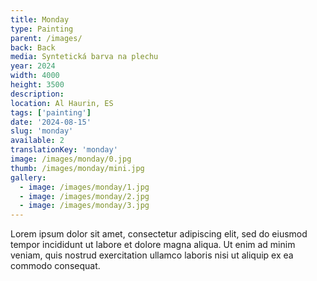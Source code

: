 ```yaml
---
title: Monday
type: Painting
parent: /images/
back: Back
media: Syntetická barva na plechu
year: 2024
width: 4000
height: 3500
description: 
location: Al Haurin, ES
tags: ['painting']
date: '2024-08-15'
slug: 'monday'
available: 2
translationKey: 'monday'
image: /images/monday/0.jpg
thumb: /images/monday/mini.jpg
gallery:
  - image: /images/monday/1.jpg
  - image: /images/monday/2.jpg
  - image: /images/monday/3.jpg
---
```

Lorem ipsum dolor sit amet, consectetur adipiscing elit, sed do eiusmod tempor incididunt ut labore et dolore magna aliqua. Ut enim ad minim veniam, quis nostrud exercitation ullamco laboris nisi ut aliquip ex ea commodo consequat.

